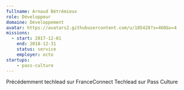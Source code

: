 ```yaml
---
fullname: Arnaud Bétrémieux
role: Développeur
domaine: Développement
avatar: https://avatars2.githubusercontent.com/u/185428?s=460&v=4
missions:
  - start: 2017-12-01
    end: 2018-12-31
    status: service
    employer: octo
startups:
    - pass-culture
---
```


Précédemment techlead sur FranceConnect
Techlead sur Pass Culture
